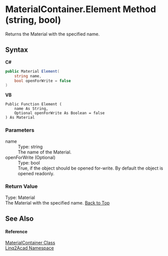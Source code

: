 # MaterialContainer.Element Method (string, bool)
 

Returns the Material with the specified name.

## Syntax

**C#**<br />
``` C#
public Material Element(
	string name,
	bool openForWrite = false
)
```

**VB**<br />
``` VB
Public Function Element ( 
	name As String,
	Optional openForWrite As Boolean = false
) As Material
```


### Parameters
<dl><dt>name</dt><dd>Type: string<br />The name of the Material.</dd><dt>openForWrite (Optional)</dt><dd>Type: bool<br />True, if the object should be opened for-write. By default the object is opened readonly.</dd></dl>

### Return Value
Type: Material<br />The Material with the specified name.
<a href="#MaterialContainerElement-Method-string-bool">Back to Top</a>

## See Also


#### Reference
<a href="T_Linq2Acad_MaterialContainer.md#MaterialContainer-Class">MaterialContainer Class</a><br /><a href="N_Linq2Acad.md#Linq2Acad-Namespace">Linq2Acad Namespace</a><br />
